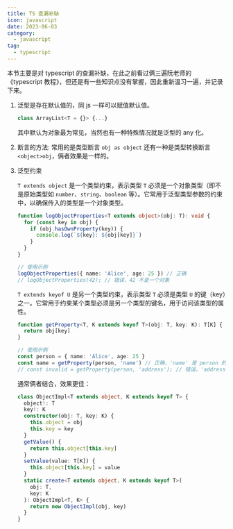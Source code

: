 ```yaml
---
title: TS 查漏补缺
icon: javascript
date: 2023-06-03
category:
  - javascript
tag:
  - typescript
---
```


本节主要是对 typescript 的查漏补缺，在此之前看过俩三遍阮老师的《typescript 教程》，但还是有一些知识点没有掌握，因此重新温习一遍，并记录下来。

1. 泛型是存在默认值的，同 js 一样可以赋值默认值。

   ```ts
   class ArrayList<T = {}> {...}
   ```

   其中默认为对象最为常见，当然也有一种特殊情况就是泛型的 any 化。

2. 断言的方法:
   常用的是类型断言 `obj as object` 还有一种是类型转换断言 `<object>obj`，俩者效果是一样的。

3. 泛型约束

   `T extends object` 是一个类型约束，表示类型 `T` 必须是一个对象类型（即不是原始类型如 `number`、`string`、`boolean` 等）。它常用于泛型类型参数的约束中，以确保传入的类型是一个对象类型。

   ```ts
   function logObjectProperties<T extends object>(obj: T): void {
     for (const key in obj) {
       if (obj.hasOwnProperty(key)) {
         console.log(`${key}: ${obj[key]}`)
       }
     }
   }

   // 使用示例
   logObjectProperties({ name: 'Alice', age: 25 }) // 正确
   // logObjectProperties(42); // 错误，42 不是一个对象
   ```

   `T extends keyof U` 是另一个类型约束，表示类型 `T` 必须是类型 `U` 的键（key）之一。它常用于约束某个类型必须是另一个类型的键名，用于访问该类型的属性。

   ```ts
   function getProperty<T, K extends keyof T>(obj: T, key: K): T[K] {
     return obj[key]
   }

   // 使用示例
   const person = { name: 'Alice', age: 25 }
   const name = getProperty(person, 'name') // 正确，'name' 是 person 的键
   // const invalid = getProperty(person, 'address'); // 错误，'address' 不是 person 的键
   ```

   通常俩者结合，效果更佳：

   ```ts
   class ObjectImpl<T extends object, K extends keyof T> {
     object!: T
     key!: K
     constructor(obj: T, key: K) {
       this.object = obj
       this.key = key
     }
     getValue() {
       return this.object[this.key]
     }
     setValue(value: T[K]) {
       this.object[this.key] = value
     }
     static create<T extends object, K extends keyof T>(
       obj: T,
       key: K
     ): ObjectImpl<T, K> {
       return new ObjectImpl(obj, key)
     }
   }
   ```
